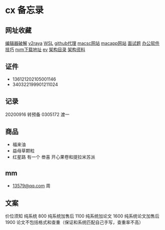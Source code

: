 # cx 备忘录

## 网址收藏

[编辑器破解](https://3.jetbra.in/)
[v2raya](https://v2raya.org/docs/prologue/quick-start/)
[WSL](https://learn.microsoft.com/zh-cn/windows/wsl/install-manual#step-4---download-the-linux-kernel-update-package)
[github代理](https://www.itdog.cn/ping/github.com)
[macsc网站](macsc.com?id=MjgwMTIw)
[macapp网站](macxf.com?id=NDUyMDE%3D)
[面试题](https://juejin.cn/post/7073869980411887652#heading-43)
[办公软件技巧](https://mp.weixin.qq.com/s/SK5tuuNRgrzDZT-uK_E4GA)
[nvm下载地址](https://github.com/coreybutler/nvm-windows/releases)
[ev](https://duyiedu.yuque.com/fmi7t1/fwfys4/qy05sy?singleDoc#)
[架构目录](https://duyiedu.yuque.com/hghs2q/ybli0a/uzni3h5c8uggfnit?singleDoc#)
[架构资料](https://duyiedu.yuque.com/fmi7t1/nwhh7g/hi253wxhvtgda14x?singleDoc#)

## 证件

- 136121202105001146
- 340322199901211024

## 记录

20200916 转预备
0305172 渡一

## 商品

- 福来油 
- 益母草颗粒
- 红星路 有一个 叁喜 开心果卷和提拉米苏派

## mm

- 13579@qq.com 周

## 文案

价位须知
纯系统 800
纯系统加售后  1100
纯系统加论文 1600
纯系统论文加售后  1900
论文不包括格式和查重（保证和系统匹配自己手写，查重率不高）
